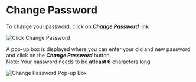 Change Password
=========
  
To change your password, click on _**Change Password**_ link 

![Click Change Password](../../images/profile/select_change_password.png)

A pop-up box is displayed where you can enter your old and new password and click on the _**Change Password**_ button.  
Note: Your password needs to be **atleast 6** characters long

![Change Password Pop-up Box](../../images/profile/change_password.png)
